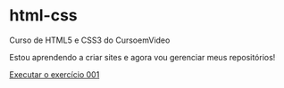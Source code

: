 # html-css
 Curso de HTML5 e CSS3 do CursoemVideo

Estou aprendendo a criar sites e agora vou gerenciar meus repositórios!

<a href="https://brunocolens.github.io/html-css/exercicios/ex001/index.html">Executar o exercício 001</a>